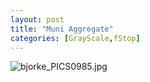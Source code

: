 ```yaml
---
layout: post
title: "Muni Aggregate"
categories: [GrayScale,fStop]
---
```

<img alt="bjorke_PICS0985.jpg" src="http://www.botzilla.com/blog/archives/pix2014/bjorke_PICS0985.jpg" class="img-responsive" border="0" />


<!--more-->

